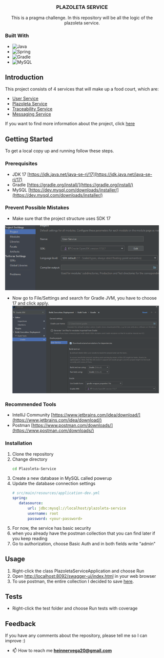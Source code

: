 <br />
<div align="center">
<h3 align="center">PLAZOLETA SERVICE</h3>
  <p align="center">
This is a pragma challenge. In this repository will be all the logic of the plazoleta service.  </p>
</div>

### Built With

* ![Java](https://img.shields.io/badge/java-%23ED8B00.svg?style=for-the-badge&logo=java&logoColor=white)
* ![Spring](https://img.shields.io/badge/Spring-6DB33F?style=for-the-badge&logo=spring&logoColor=white)
* ![Gradle](https://img.shields.io/badge/Gradle-02303A.svg?style=for-the-badge&logo=Gradle&logoColor=white)
* ![MySQL](https://img.shields.io/badge/MySQL-00000F?style=for-the-badge&logo=mysql&logoColor=white)

<!-- INTRODUCTION -->
## Introduction
This project consists of 4 services that will make up a food court, which are:
- [User Service](https://github.com/V11Playko/User-Service)
- [Plazoleta Service](https://github.com/V11Playko/Plazoleta-Service)
- [Traceability Service](https://github.com/V11Playko/Traceability-Service)
- [Messaging Service](https://github.com/V11Playko/Messaging-Service)

If you want to find more information about the project,
click [here](docs/information/Information.pdf)

<!-- GETTING STARTED -->
## Getting Started

To get a local copy up and running follow these steps.

### Prerequisites

* JDK 17 [https://jdk.java.net/java-se-ri/17](https://jdk.java.net/java-se-ri/17)
* Gradle [https://gradle.org/install/](https://gradle.org/install/)
* MySQL [https://dev.mysql.com/downloads/installer/](https://dev.mysql.com/downloads/installer/)

### Prevent Possible Mistakes

* Make sure that the project structure uses SDK 17

![Project structure](docs/images/project-structure.png)

* Now go to File/Settings and search for Gradle JVM, you have to choose 17 and click apply.
  ![Gradle JVM](docs/images/Gradle-JVM.png)



### Recommended Tools
* IntelliJ Community [https://www.jetbrains.com/idea/download/](https://www.jetbrains.com/idea/download/)
* Postman [https://www.postman.com/downloads/](https://www.postman.com/downloads/)

### Installation

1. Clone the repository
2. Change directory
   ```sh
   cd Plazoleta-Service
   ```
3. Create a new database in MySQL called powerup
4. Update the database connection settings
   ```yml
   # src/main/resources/application-dev.yml
   spring:
      datasource:
          url: jdbc:mysql://localhost/plazoleta-service
          username: root
          password: <your-password>
   ```
5. For now, the service has basic security
6. when you already have the postman collection that you can find later if you keep reading
7. Go to authorization, choose Basic Auth and in both fields write "admin"

<!-- USAGE -->
## Usage

1. Right-click the class PlazoletaServiceApplication and choose Run
2. Open [http://localhost:8092/swagger-ui/index.html](http://localhost:8092/swagger-ui/index.html) in your web browser
3. To use postman, the entire collection I decided to save [here](docs/postman/Plazoleta-Service.postman_collection).

<!-- ROADMAP -->
## Tests

- Right-click the test folder and choose Run tests with coverage

## Feedback
If you have any comments about the repository, please tell me so I can improve :)

- 📫 How to reach me **heinnervega20@gmail.com**
